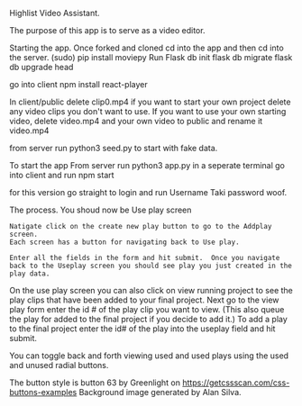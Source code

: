Highlist Video Assistant.

The purpose of this app is to serve as a video editor.

Starting the app.  Once forked and cloned cd into the app and then cd into the server. 
 (sudo) pip install moviepy
Run Flask db init
flask db migrate
flask db upgrade head

go into client
npm install react-player

In client/public
delete clip0.mp4 if you want to start your own project
delete any video clips you don't want to use.
If you want to use your own starting video, delete video.mp4 and your own video to public and rename it video.mp4

from server run python3 seed.py to start with fake data.


To start the app
  From server run python3 app.py
  in a seperate terminal go into client and run npm start

for this version go straight to login and run Username Taki password woof.


The process.
  You shoud now be Use play screen

    Natigate click on the create new play button to go to the Addplay screen.
    Each screen has a button for navigating back to Use play.

    Enter all the fields in the form and hit submit.  Once you navigate back to the Useplay screen you should see play you just created in the play data.


On the use play screen you can also click on view running project to see the play clips that have been added to your final project.
Next go to the view play form enter the id # of the play clip you want to view.  (This also queue the play for added to the final project if you decide to add it.)
To add a play to the final project enter the id# of the play into the useplay field and hit submit.

You can toggle back and forth viewing used and used plays using the used and unused radial buttons.




The button style is button 63 by Greenlight on https://getcssscan.com/css-buttons-examples
Background image generated by Alan Silva.



